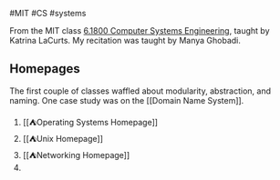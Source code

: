 #MIT #CS #systems

From the MIT class [6.1800 Computer Systems Engineering](http://student.mit.edu/catalog/search.cgi?search=6.1800), taught by Katrina LaCurts. My recitation was taught by Manya Ghobadi.
## Homepages

The first couple of classes waffled about modularity, abstraction, and naming. One case study was on the [[Domain Name System]].

1. [[⛺Operating Systems Homepage]]
2. [[⛺Unix Homepage]]
3. [[⛺Networking Homepage]]
4. 
